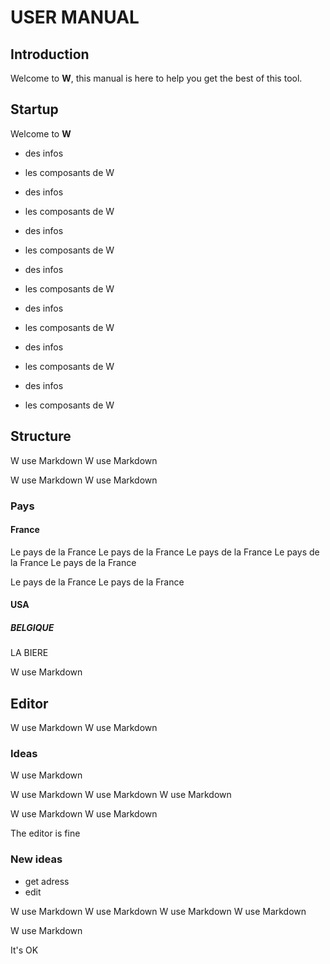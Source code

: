 USER MANUAL
===========

Introduction
------------

Welcome to __W__, this manual is here to help you get the best of this tool.



Startup
-------

Welcome to __W__

- des infos
- les composants de W


- des infos
- les composants de W


- des infos
- les composants de W


- des infos
- les composants de W


- des infos
- les composants de W


- des infos
- les composants de W


- des infos
- les composants de W


Structure
---------

W use Markdown
W use Markdown

W use Markdown
W use Markdown

### Pays

#### France

Le pays de la France
Le pays de la France
Le pays de la France
Le pays de la France
Le pays de la France


Le pays de la France
Le pays de la France

#### USA

##### BELGIQUE

LA BIERE




W use Markdown


Editor
------

W use Markdown
W use Markdown


### Ideas

W use Markdown

W use Markdown
W use Markdown
W use Markdown


W use Markdown
W use Markdown


The editor is fine

### New ideas

- get adress
- edit

W use Markdown
W use Markdown
W use Markdown
W use Markdown


W use Markdown



It's OK